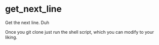 # get_next_line
Get the next line. Duh

Once you git clone just run the shell script, which you can modify to your liking.
